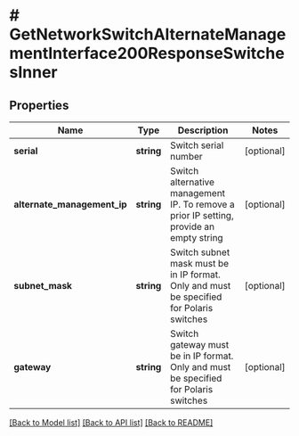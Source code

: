 # # GetNetworkSwitchAlternateManagementInterface200ResponseSwitchesInner

## Properties

Name | Type | Description | Notes
------------ | ------------- | ------------- | -------------
**serial** | **string** | Switch serial number | [optional]
**alternate_management_ip** | **string** | Switch alternative management IP. To remove a prior IP setting, provide an empty string | [optional]
**subnet_mask** | **string** | Switch subnet mask must be in IP format. Only and must be specified for Polaris switches | [optional]
**gateway** | **string** | Switch gateway must be in IP format. Only and must be specified for Polaris switches | [optional]

[[Back to Model list]](../../README.md#models) [[Back to API list]](../../README.md#endpoints) [[Back to README]](../../README.md)
